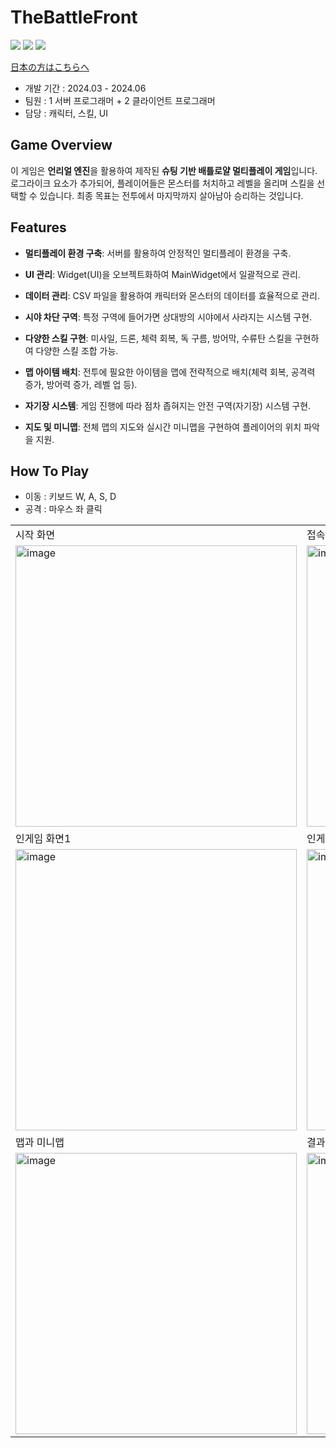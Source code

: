 # TheBattleFront

<img src ="https://img.shields.io/badge/Windows-0078D6?style=for-the-badge&logo=windows&logoColor=white"> <img src ="https://img.shields.io/badge/Unreal Engine-0E1128?style=for-the-badge&logo=unreal engine&logoColor=white"> <img src ="https://img.shields.io/badge/c++-%2300599C.svg?style=for-the-badge&logo=c%2B%2B&logoColor=white">

[日本の方はこちらへ](./README.JP.md)

* 개발 기간 : 2024.03 - 2024.06
* 팀원 : 1 서버 프로그래머 + 2 클라이언트 프로그래머
* 담당 : 캐릭터, 스킬, UI


## Game Overview

이 게임은 **언리얼 엔진**을 활용하여 제작된 **슈팅 기반 배틀로얄 멀티플레이 게임**입니다. 로그라이크 요소가 추가되어, 플레이어들은 몬스터를 처치하고 레벨을 올리며 스킬을 선택할 수 있습니다. 최종 목표는 전투에서 마지막까지 살아남아 승리하는 것입니다.

## Features

- **멀티플레이 환경 구축**: 서버를 활용하여 안정적인 멀티플레이 환경을 구축.
  
- **UI 관리**: Widget(UI)을 오브젝트화하여 MainWidget에서 일괄적으로 관리.
  
- **데이터 관리**: CSV 파일을 활용하여 캐릭터와 몬스터의 데이터를 효율적으로 관리.
  
- **시야 차단 구역**: 특정 구역에 들어가면 상대방의 시야에서 사라지는 시스템 구현.
  
- **다양한 스킬 구현**: 미사일, 드론, 체력 회복, 독 구름, 방어막, 수류탄 스킬을 구현하여 다양한 스킬 조합 가능.
  
- **맵 아이템 배치**: 전투에 필요한 아이템을 맵에 전략적으로 배치(체력 회복, 공격력 증가, 방어력 증가, 레벨 업 등).
  
- **자기장 시스템**: 게임 진행에 따라 점차 좁혀지는 안전 구역(자기장) 시스템 구현.
  
- **지도 및 미니맵**: 전체 맵의 지도와 실시간 미니맵을 구현하여 플레이어의 위치 파악을 지원.

## How To Play
* 이동 : 키보드 W, A, S, D
* 공격 : 마우스 좌 클릭

|  |   |
|---|---|
|시작 화면|접속 완료|
|<img width="450" alt="image" src="https://github.com/user-attachments/assets/a1803763-faaa-422c-94bd-88fde25b1ac9">|<img width="450" alt="image" src="https://github.com/user-attachments/assets/b3331a0f-41f4-455d-ba16-b96a9e1f475c">|
|인게임 화면1|인게임 화면2|
|<img width="450" alt="image" src="https://github.com/user-attachments/assets/1a63e357-bac7-46cc-ac1a-f75e14725d67">|<img width="450" alt="image" src="https://github.com/user-attachments/assets/3d617a05-a591-44e2-a82e-8690e646cd2a">|
|맵과 미니맵| 결과 화면 |
|<img width="450" alt="image" src="https://github.com/user-attachments/assets/d4a66f3a-0e22-46ac-b13c-5c928375a21a"> |<img width="450" alt="image" src="https://github.com/user-attachments/assets/e5efa3e2-f82e-47bd-bea2-aeb36137c638">

